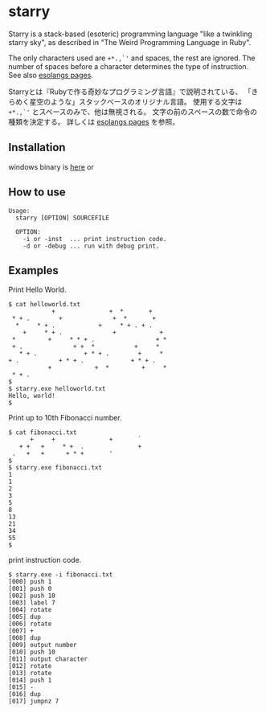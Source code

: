 # starry

Starry is a stack-based (esoteric) programming language "like a twinkling starry sky", 
as described in "The Weird Programming Language in Ruby".

The only characters used are `` +*.,`' `` and spaces, the rest are ignored.
The number of spaces before a character determines the type of instruction.
See also [esolangs pages](https://esolangs.org/wiki/Starry).

Starryとは『Rubyで作る奇妙なプログラミング言語』で説明されている、
「きらめく星空のような」スタックベースのオリジナル言語。
使用する文字は `` +*.,`' `` とスペースのみで、他は無視される。
文字の前のスペースの数で命令の種類を決定する。
詳しくは [esolangs pages](https://esolangs.org/wiki/Starry) を参照。


## Installation

windows binary is [here](https://github.com/inazak/starry/releases) or


## How to use

```
Usage: 
  starry [OPTION] SOURCEFILE

  OPTION:
    -i or -inst  ... print instruction code.
    -d or -debug ... run with debug print.
```


## Examples

Print Hello World.
```
$ cat helloworld.txt
            +               +  *       +    
 * + .        +              +  *       +   
  *     * + .            +     * + . + .    
    +     * + .              +            + 
 *         +     * * + .                 + *
 + .              + +  *           +     *  
   * + .             + * + .        +     * 
+ .           + * + .             + * + .   
           +            +  *         +     *
 * + .
$
$ starry.exe helloworld.txt
Hello, world!
$
```

Print up to 10th Fibonacci number.
```
$ cat fibonacci.txt
      +     +               +       `
   + +   +     * +  .               +
 .   +   +      + * +       '
$
$ starry.exe fibonacci.txt
1
1
2
3
5
8
13
21
34
55
$
```

print instruction code.
```
$ starry.exe -i fibonacci.txt
[000] push 1
[001] push 0
[002] push 10
[003] label 7
[004] rotate
[005] dup
[006] rotate
[007] +
[008] dup
[009] output number
[010] push 10
[011] output character
[012] rotate
[013] rotate
[014] push 1
[015] -
[016] dup
[017] jumpnz 7
```

